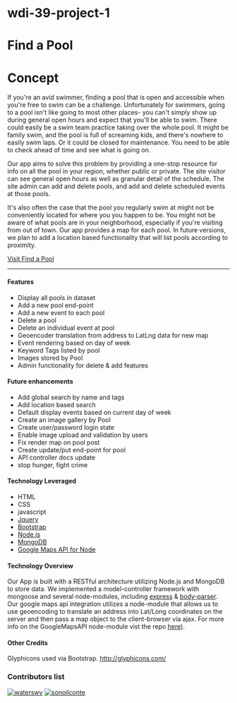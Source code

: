 # wdi-39-project-1
# Find a Pool 

# Concept

If you're an avid swimmer, finding a pool that is open and accessible when you're free to swim can be a challenge. Unfortunately for swimmers, going to a pool isn't like going to most other places- you can't simply show up during general open hours and expect that you'll be able to swim. There could easily be a swim team practice taking over the whole pool. It might be family swim, and the pool is full of screaming kids, and there's nowhere to easily swim laps. Or it could be closed for maintenance. You need to be able to check ahead of time and see what is going on.

Our app aims to solve this problem by providing a one-stop resource for info on all the pool in your region, whether public or private. The site visitor can see general open hours as well as granular detail of the schedule. The site admin can add and delete pools, and add and delete scheduled events at those pools.

It's also often the case that the pool you regularly swim at might not be conveniently located for where you you happen to be. You might not be aware of what pools are in your neighborhood, especially if you're visiting from out of town. Our app provides a map for each pool. In future versions, we plan to add a location based functionality that will list pools according to proximity.

[Visit Find a Pool](https://salty-eyrie-69350.herokuapp.com/)


---
#### Features
* Display all pools in dataset
* Add a new pool end-point
* Add a new event to each pool
* Delete a pool
* Delete an individual event at pool
* Geoencoder translation from address to LatLng data for new map
* Event rendering based on day of week
* Keyword Tags listed by pool
* Images stored by Pool
* Admin functionality for delete & add features

#### Future enhancements
* Add global search by name and tags
* Add location based search
* Default display events based on current day of week
* Create an image gallery by Pool
* Create user/password login state
* Enable image upload and validation by users
* Fix render map on pool post
* Create update/put end-point for pool
* API controller docs update
* stop hunger, fight crime


#### Technology Leveraged
* HTML
* CSS
* javascript
* [Jquery](http://jquery.com/)
* [Bootstrap](http://getbootstrap.com/)
* [Node.js](https://nodejs.org/en/)
* [MongoDB](http://mongodb.github.io/node-mongodb-native/2.0/)
* [Google Maps API for Node](https://github.com/moshen/node-googlemaps/blob/master/README.md)

#### Technology Overview

Our App is built with a RESTful architecture utilizing Node.js and MongoDB to store data. We implemented a model-controller framework with mongoose and several node-modules, including [express](https://expressjs.com/) & [body-parser](https://github.com/expressjs/body-parser). Our google maps api integration utilizes a node-module that allows us to use geoencoding to translate an address into Lat/Long coordinates on the server and then pass a map object to the client-browser via ajax. For more info on the GoogleMapsAPI node-module vist the repo [here](https://github.com/moshen/node-googlemaps/blob/master/README.md)).

#### Other Credits

Glyphicons used via Bootstrap. http://glyphicons.com/

### Contributors list

[![waterswv](https://avatars0.githubusercontent.com/u/8486789?v=4&s=40)](https://github.com/waterswv)
[![sonoilconte](http://www.gravatar.com/avatar/?d=identicon)](https://github.com/sonoilconte)
